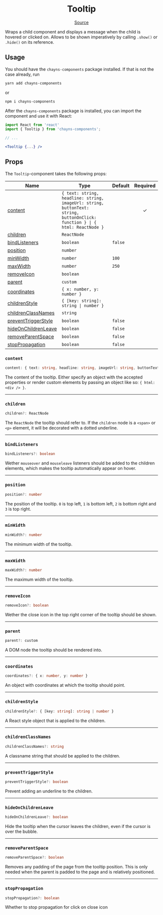 <h1 align="center">Tooltip</h1>

<p align="center">
    <a href="/src/react-chayns-tooltip/component/Tooltip.jsx">Source</a>
</p>

Wraps a child component and displays a message when the child is hovered or
clicked on. Allows to be shown imperatively by calling `.show()` or `.hide()` on
its reference.

## Usage

You should have the `chayns-components` package installed. If that is not the
case already, run

```bash
yarn add chayns-components
```

or

```bash
npm i chayns-components
```

After the `chayns-components` package is installed, you can import the component
and use it with React:

```jsx
import React from 'react'
import { Tooltip } from 'chayns-components';

// ...

<Tooltip {...} />
```

## Props

The `Tooltip`-component takes the following props:

| Name                                        | Type                                                                                                                       | Default | Required |
| ------------------------------------------- | -------------------------------------------------------------------------------------------------------------------------- | ------- | :------: |
| [content](#content)                         | `{ text: string, headline: string, imageUrl: string, buttonText: string, buttonOnClick: function } \| { html: ReactNode }` |         |    ✓     |
| [children](#children)                       | `ReactNode`                                                                                                                |         |          |
| [bindListeners](#bindlisteners)             | `boolean`                                                                                                                  | `false` |          |
| [position](#position)                       | `number`                                                                                                                   |         |          |
| [minWidth](#minwidth)                       | `number`                                                                                                                   | `100`   |          |
| [maxWidth](#maxwidth)                       | `number`                                                                                                                   | `250`   |          |
| [removeIcon](#removeicon)                   | `boolean`                                                                                                                  |         |          |
| [parent](#parent)                           | `custom`                                                                                                                   |         |          |
| [coordinates](#coordinates)                 | `{ x: number, y: number }`                                                                                                 |         |          |
| [childrenStyle](#childrenstyle)             | `{ [key: string]: string \| number }`                                                                                      |         |          |
| [childrenClassNames](#childrenclassnames)   | `string`                                                                                                                   |         |          |
| [preventTriggerStyle](#preventtriggerstyle) | `boolean`                                                                                                                  | `false` |          |
| [hideOnChildrenLeave](#hideonchildrenleave) | `boolean`                                                                                                                  | `false` |          |
| [removeParentSpace](#removeparentspace)     | `boolean`                                                                                                                  | `false` |          |
| [stopPropagation](#stoppropagation)         | `boolean`                                                                                                                  | `false` |          |

### `content`

```ts
content: { text: string, headline: string, imageUrl: string, buttonText: string, buttonOnClick: function } | { html: ReactNode }
```

The content of the tooltip. Either specify an object with the accepted
properties or render custom elements by passing an object like so:
`{ html: <div /> }`.

---

### `children`

```ts
children?: ReactNode
```

The `ReactNode` the tooltip should refer to. If the `children` node is a
`<span>` or `<p>` element, it will be decorated with a dotted underline.

---

### `bindListeners`

```ts
bindListeners?: boolean
```

Wether `mouseover` and `mouseleave` listeners should be added to the children
elements, which makes the tooltip automatically appear on hover.

---

### `position`

```ts
position?: number
```

The position of the tooltip. `0` is top left, `1` is bottom left, `2` is bottom
right and `3` is top right.

---

### `minWidth`

```ts
minWidth?: number
```

The minimum width of the tooltip.

---

### `maxWidth`

```ts
maxWidth?: number
```

The maximum width of the tooltip.

---

### `removeIcon`

```ts
removeIcon?: boolean
```

Wether the close icon in the top right corner of the tooltip should be shown.

---

### `parent`

```ts
parent?: custom
```

A DOM node the tooltip should be rendered into.

---

### `coordinates`

```ts
coordinates?: { x: number, y: number }
```

An object with coordinates at which the tooltip should point.

---

### `childrenStyle`

```ts
childrenStyle?: { [key: string]: string | number }
```

A React style object that is applied to the children.

---

### `childrenClassNames`

```ts
childrenClassNames?: string
```

A classname string that should be applied to the children.

---

### `preventTriggerStyle`

```ts
preventTriggerStyle?: boolean
```

Prevent adding an underline to the children.

---

### `hideOnChildrenLeave`

```ts
hideOnChildrenLeave?: boolean
```

Hide the tooltip when the cursor leaves the children, even if the cursor is over
the bubble.

---

### `removeParentSpace`

```ts
removeParentSpace?: boolean
```

Removes any padding of the page from the tooltip position. This is only needed
when the parent is padded to the page and is relatively positioned.

---

### `stopPropagation`

```ts
stopPropagation?: boolean
```

Whether to stop propagation for click on close icon
